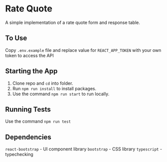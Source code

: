 # Rate Quote
A simple implementation of a rate quote form and response table.

## To Use
Copy `.env.example` file and replace value for `REACT_APP_TOKEN` with your own token to access the API

## Starting the App
1. Clone repo and `cd` into folder.
2. Run `npm run install` to install packages.
3. Use the command `npm run start` to run locally.

## Running Tests
Use the command `npm run test`

## Dependencies
`react-bootstrap` - UI component library
`bootstrap` - CSS library
`typescript` - typechecking
